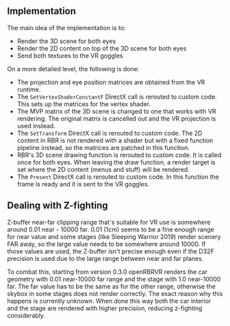 ## Implementation

The main idea of the implementation is to:

- Render the 3D scene for both eyes
- Render the 2D content on top of the 3D scene for both eyes
- Send both textures to the VR goggles

On a more detailed level, the following is done:

- The projection and eye position matrices are obtained from the VR runtime.
- The `SetVertexShaderConstantF` DirectX call is rerouted to custom code. This
  sets up the matrices for the vertex shader.
- The MVP matrix of the 3D scene is changed to one that works with VR
  rendering. The original matrix is cancelled out and the VR projection is used
  instead.
- The `SetTransform` DirectX call is rerouted to custom code. The 2D content in
  RBR is not rendered with a shader but with a fixed function pipeline instead,
  so the matrices are patched in this function.
- RBR's 3D scene drawing function is rerouted to custom code. It is called once
  for both eyes. When leaving the draw function, a render target is set where
  the 2D content (menus and stuff) will be rendered.
- The `Present` DirectX call is rerouted to custom code. In this function the
  frame is ready and it is sent to the VR goggles.

## Dealing with Z-fighting

Z-buffer near-far clipping range that's suitable for VR use is somewhere around
0.01 near - 10000 far. 0.01 (1cm) seems to be a fine enough range for near
value and some stages (like Sleeping Warrior 2019) render scenery FAR away, so
the large value needs to be somewhere around 10000. If those values are used,
the Z-buffer isn't precise enough even if the D32F precision is used due to the
large range between near and far planes.

To combat this, starting from version 0.3.0 openRBRVR renders the car geometry
with 0.01 near-10000 far range and the stage with 1.0 near-10000 far. The far
value has to be the same as for the other range, otherwise the skybox in some
stages does not render correctly. The exact reason why this happens is
currently unknown. When done this way both the car interior and the stage are
rendered with higher precision, reducing z-fighting considerably.
